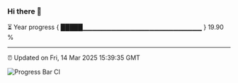 ### Hi there 👋

⏳ Year progress { █████▁▁▁▁▁▁▁▁▁▁▁▁▁▁▁▁▁▁▁▁▁▁▁▁▁ } 19.90 %

---

⏰ Updated on Fri, 14 Mar 2025 15:39:35 GMT

![Progress Bar CI](https://github.com/IshwaranRudhara/GIT-ACTION/workflows/Progress%20Bar%20CI/badge.svg)
